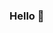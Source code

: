 ### Hello 👋

<!--
**theresac3000/theresac3000** is a ✨ _special_ ✨ repository because its `README.md` (this file) appears on your GitHub profile.

Here are some ideas to get you started:

- 🔭 I’m currently working on SPAN
- 🌱 I’m currently learning Github
- 👯 I’m looking to collaborate on ...
- 🤔 I’m looking for help with ...
- 💬 Ask me about Biostatistics
- ⚡ Fun fact: ...
-->
